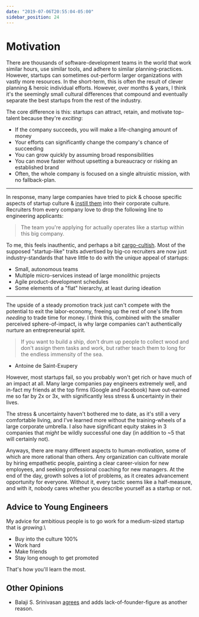 ```yaml
---
date: "2019-07-06T20:55:04-05:00"
sidebar_position: 24
---
```


# Motivation

There are thousands of software-development teams in the world that work similar hours, use similar tools, and adhere to similar planning-practices. However, startups can sometimes out-perform larger organizations with vastly more resources. In the short-term, this is often the result of clever planning & heroic individual efforts. However, over months & years, I think it's the seemingly small cultural differences that compound and eventually separate the best startups from the rest of the industry.

The core difference is this: startups can attract, retain, and motivate top-talent because they're _exciting_:

- If the company succeeds, you will make a life-changing amount of money
- Your efforts can significantly change the company's chance of succeeding
- You can grow quickly by assuming broad responsibilities
- You can move faster without upsetting a bureaucracy or risking an established brand
- Often, the whole company is focused on a single altruistic mission, with no fallback-plan.

***
In response, many large companies have tried to pick & choose specific aspects of startup culture & [instill them](https://mashable.com/2016/04/01/apple-pirate-flag-40th-anniversary/) into their corporate culture. Recruiters from every company love to drop the following line to engineering applicants:

> The team you're applying for actually operates like a startup within this big company.

To me, this feels inauthentic, and perhaps a bit [cargo-cultish](https://en.wikipedia.org/wiki/Cargo_cult). Most of the supposed "startup-like" traits advertised by big-co recruiters are now just industry-standards that have little to do with the unique appeal of startups:

- Small, autonomous teams
- Multiple micro-services instead of large monolithic projects
- Agile product-development schedules
- Some elements of a "flat" hierarchy, at least during ideation

***
The upside of a steady promotion track just can't compete with the potential to exit the labor-economy, freeing up the rest of one's life from _needing_ to trade time for money. I think this, combined with the smaller perceived sphere-of-impact, is why large companies can't authentically nurture an entrepreneurial spirit.

>If you want to build a ship, don't drum up people to collect wood and don't assign them tasks and work, but rather teach them to long for the endless immensity of the sea.

- Antoine de Saint-Exupery

However, most startups fail, so you probably won't get rich or have much of an impact at all. Many large companies pay engineers extremely well, and in-fact my friends at the top firms (Google and Facebook) have out-earned me so far by 2x or 3x, with significantly less stress & uncertainty in their lives.

The stress & uncertainty haven't bothered me to date, as it's still a very comfortable living, and I've learned more without the training-wheels of a large corporate umbrella. I also have significant equity stakes in 3 companies that _might_ be wildly successful one day (in addition to ~5 that will certainly not).

Anyways, there are many different aspects to human-motivation, some of which are more rational than others. Any organization can cultivate morale by hiring empathetic people, painting a clear career-vision for new employees, and seeking professional coaching for new managers. At the end of the day, growth solves a lot of problems, as it creates advancement opportunity for everyone. Without it, every tactic seems like a half-measure, and with it, nobody cares whether you describe yourself as a startup or not.

## Advice to Young Engineers

My advice for ambitious people is to go work for a medium-sized startup that is _growing_.\

- Buy into the culture 100%
- Work hard
- Make friends
- Stay long enough to get promoted

That's how you'll learn the most.

## Other Opinions

- Balaji S. Srinivasan [agrees](https://twitter.com/balajis/status/1165473447746523137) and adds lack-of-founder-figure as another reason.
